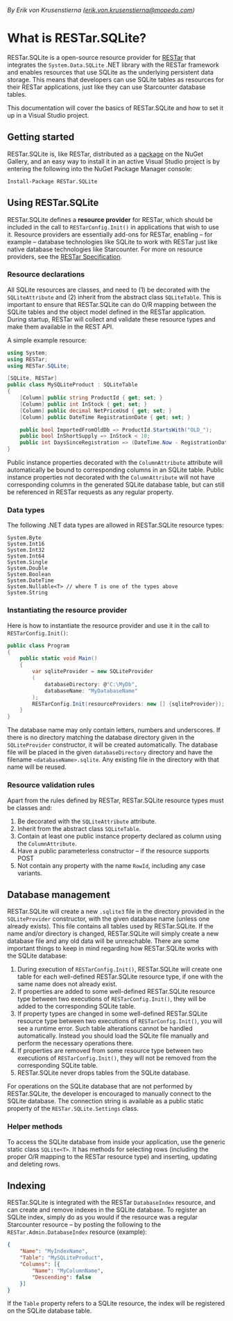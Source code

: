 _By Erik von Krusenstierna (erik.von.krusenstierna@mopedo.com)_

# What is RESTar.SQLite?

RESTar.SQLite is a open-source resource provider for [RESTar](https://github.com/Mopedo/Home/tree/master/Documentation/RESTar) that integrates the `System.Data.SQLite` .NET library with the RESTar framework and enables resources that use SQLite as the underlying persistent data storage. This means that developers can use SQLite tables as resources for their RESTar applications, just like they can use Starcounter database tables.

This documentation will cover the basics of RESTar.SQLite and how to set it up in a Visual Studio project.

## Getting started

RESTar.SQLite is, like RESTar, distributed as a [package](https://www.nuget.org/packages/RESTar.SQLite) on the NuGet Gallery, and an easy way to install it in an active Visual Studio project is by entering the following into the NuGet Package Manager console:

```
Install-Package RESTar.SQLite
```

## Using RESTar.SQLite

RESTar.SQLite defines a **resource provider** for RESTar, which should be included in the call to `RESTarConfig.Init()` in applications that wish to use it. Resource providers are essentially add-ons for RESTar, enabling – for example – database technologies like SQLite to work with RESTar just like native database technologies like Starcounter. For more on resource providers, see the [RESTar Specification]().

### Resource declarations

All SQLite resources are classes, and need to (1) be decorated with the `SQLiteAttribute` and (2) inherit from the abstract class `SQLiteTable`. This is important to ensure that RESTar.SQLite can do O/R mapping between the SQLite tables and the object model defined in the RESTar application. During startup, RESTar will collect and validate these resource types and make them available in the REST API.

A simple example resource:

```csharp
using System;
using RESTar;
using RESTar.SQLite;

[SQLite, RESTar]
public class MySQLiteProduct : SQLiteTable
{
    [Column] public string ProductId { get; set; }
    [Column] public int InStock { get; set; }
    [Column] public decimal NetPriceUsd { get; set; }
    [Column] public DateTime RegistrationDate { get; set; }

    public bool ImportedFromOldDb => ProductId.StartsWith("OLD_");
    public bool InShortSupply => InStock < 10;
    public int DaysSinceRegistration => (DateTime.Now - RegistrationDate).Days;
}
```

Public instance properties decorated with the `ColumnAttribute` attribute will automatically be bound to corresponding columns in an SQLite table. Public instance properties not decorated with the `ColumnAttribute` will not have corresponding columns in the generated SQLite database table, but can still be referenced in RESTar requests as any regular property.

### Data types

The following .NET data types are allowed in RESTar.SQLite resource types:

```
System.Byte
System.Int16
System.Int32
System.Int64
System.Single
System.Double
System.Boolean
System.DateTime
System.Nullable<T> // where T is one of the types above
System.String
```

### Instantiating the resource provider

Here is how to instantiate the resource provider and use it in the call to `RESTarConfig.Init()`:

```csharp
public class Program
{
    public static void Main()
    {
        var sqliteProvider = new SQLiteProvider
        (
            databaseDirectory: @"C:\MyDb",
            databaseName: "MyDatabaseName"
        );
        RESTarConfig.Init(resourceProviders: new [] {sqliteProvider});
    }
}
```

The database name may only contain letters, numbers and underscores. If there is no directory matching the database directory given in the `SQLiteProvider` constructor, it will be created automatically. The database file will be placed in the given `databaseDirectory` directory and have the filename `<databaseName>.sqlite`. Any existing file in the directory with that name will be reused.

### Resource validation rules

Apart from the rules defined by RESTar, RESTar.SQLite resource types must be classes and:

1. Be decorated with the `SQLiteAttribute` attribute.
2. Inherit from the abstract class `SQLiteTable`.
3. Contain at least one public instance property declared as column using the `ColumnAttribute`.
4. Have a public parameterless constructor – if the resource supports POST
5. Not contain any property with the name `RowId`, including any case variants.

## Database management

RESTar.SQLite will create a new `.sqlite3` file in the directory provided in the `SQLiteProvider` constructor, with the given database name (unless one already exists). This file contains all tables used by RESTar.SQLite. If the name and/or directory is changed, RESTar.SQLite will simply create a new database file and any old data will be unreachable. There are some important things to keep in mind regarding how RESTar.SQLite works with the SQLite database:

1. During execution of `RESTarConfig.Init()`, RESTar.SQLite will create one table for each well-defined RESTar.SQLite resource type, if one with the same name does not already exist.
2. If properties are added to some well-defined RESTar.SQLite resource type between two executions of `RESTarConfig.Init()`, they will be added to the corresponding SQLite table.
3. If property types are changed in some well-defined RESTar.SQLite resource type between two executions of `RESTarConfig.Init()`, you will see a runtime error. Such table alterations cannot be handled automatically. Instead you should load the SQLite file manually and perform the necessary operations there.
4. If properties are removed from some resource type between two executions of `RESTarConfig.Init()`, they will not be removed from the corresponding SQLite table.
5. RESTar.SQLite never drops tables from the SQLite database.

For operations on the SQLite database that are not performed by RESTar.SQLite, the developer is encouraged to manually connect to the SQLite database. The connection string is available as a public static property of the `RESTar.SQLite.Settings` class.

### Helper methods

To access the SQLite database from inside your application, use the generic static class `SQLite<T>`. It has methods for selecting rows (including the proper O/R mapping to the RESTar resource type) and inserting, updating and deleting rows.

## Indexing

RESTar.SQLite is integrated with the RESTar `DatabaseIndex` resource, and can create and remove indexes in the SQLite database. To register an SQLite index, simply do as you would if the resource was a regular Starcounter resource – by posting the following to the `RESTar.Admin.DatabaseIndex` resource (example):

```json
{
    "Name": "MyIndexName",
    "Table": "MySQLiteProduct",
    "Columns": [{
        "Name": "MyColumnName",
        "Descending": false
    }]
}
```

If the `Table` property refers to a SQLite resource, the index will be registered on the SQLite database table.
